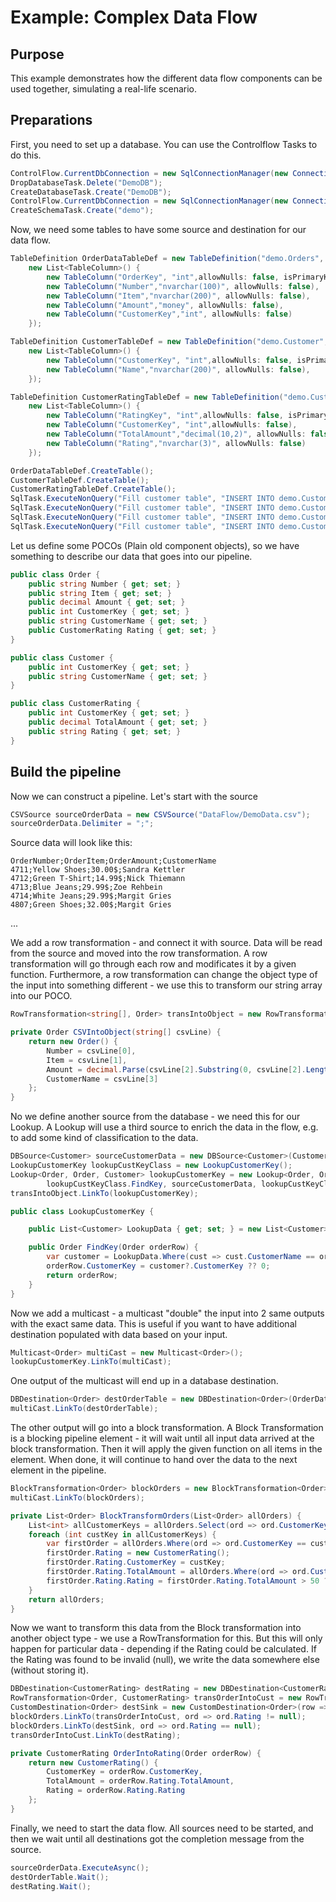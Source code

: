 # Example: Complex Data Flow

## Purpose

This example demonstrates how the different data flow components can be used together, simulating a
real-life scenario. 

## Preparations
First, you need to set up a database. You can use the Controlflow Tasks to do this.

```C#
ControlFlow.CurrentDbConnection = new SqlConnectionManager(new ConnectionString("Data Source=.;Integrated Security=SSPI;"));
DropDatabaseTask.Delete("DemoDB"); 
CreateDatabaseTask.Create("DemoDB");
ControlFlow.CurrentDbConnection = new SqlConnectionManager(new ConnectionString("Data Source=.;Integrated Security=SSPI;Initial Catalog=DemoDB"));
CreateSchemaTask.Create("demo");
```

Now, we need some tables to have some source and destination for our data flow. 

```C#
TableDefinition OrderDataTableDef = new TableDefinition("demo.Orders",
    new List<TableColumn>() {
        new TableColumn("OrderKey", "int",allowNulls: false, isPrimaryKey:true, isIdentity:true),
        new TableColumn("Number","nvarchar(100)", allowNulls: false),
        new TableColumn("Item","nvarchar(200)", allowNulls: false),
        new TableColumn("Amount","money", allowNulls: false),
        new TableColumn("CustomerKey","int", allowNulls: false)
    });

TableDefinition CustomerTableDef = new TableDefinition("demo.Customer",
    new List<TableColumn>() {
        new TableColumn("CustomerKey", "int",allowNulls: false, isPrimaryKey:true, isIdentity:true),
        new TableColumn("Name","nvarchar(200)", allowNulls: false),                
    });

TableDefinition CustomerRatingTableDef = new TableDefinition("demo.CustomerRating",
    new List<TableColumn>() {
        new TableColumn("RatingKey", "int",allowNulls: false, isPrimaryKey:true, isIdentity:true),
        new TableColumn("CustomerKey", "int",allowNulls: false),
        new TableColumn("TotalAmount","decimal(10,2)", allowNulls: false),
        new TableColumn("Rating","nvarchar(3)", allowNulls: false)                
    });

OrderDataTableDef.CreateTable();
CustomerTableDef.CreateTable();
CustomerRatingTableDef.CreateTable();
SqlTask.ExecuteNonQuery("Fill customer table", "INSERT INTO demo.Customer values('Sandra Kettler')");
SqlTask.ExecuteNonQuery("Fill customer table", "INSERT INTO demo.Customer values('Nick Thiemann')");
SqlTask.ExecuteNonQuery("Fill customer table", "INSERT INTO demo.Customer values('Zoe Rehbein')");
SqlTask.ExecuteNonQuery("Fill customer table", "INSERT INTO demo.Customer values('Margit Gries')");
```

Let us define some POCOs (Plain old component objects), so we have something to describe our data that goes into our pipeline.

```C#
public class Order {            
    public string Number { get; set; }
    public string Item { get; set; }
    public decimal Amount { get; set; }            
    public int CustomerKey { get; set; }
    public string CustomerName { get; set; }            
    public CustomerRating Rating { get; set; }
}

public class Customer {
    public int CustomerKey { get; set; }
    public string CustomerName { get; set; }            
}

public class CustomerRating {
    public int CustomerKey { get; set; }
    public decimal TotalAmount { get; set; }
    public string Rating { get; set; }
}
```

## Build the pipeline

Now we can construct a pipeline. Let's start with the source

```C#
CSVSource sourceOrderData = new CSVSource("DataFlow/DemoData.csv");
sourceOrderData.Delimiter = ";";
```

Source data will look like this:

```csv
OrderNumber;OrderItem;OrderAmount;CustomerName
4711;Yellow Shoes;30.00$;Sandra Kettler
4712;Green T-Shirt;14.99$;Nick Thiemann
4713;Blue Jeans;29.99$;Zoe Rehbein
4714;White Jeans;29.99$;Margit Gries
4807;Green Shoes;32.00$;Margit Gries
```
...


We add a row transformation - and connect it with source. Data will be read from the source and moved into the row transformation. A row transformation will go through each row and modificates it by a given function. Furthermore, a row transformation can change the object type of the input into something different - we use this to transform our string array into our POCO. 

```C#
RowTransformation<string[], Order> transIntoObject = new RowTransformation<string[], Order>(CSVIntoObject);    sourceOrderData.LinkTo(transIntoObject);

private Order CSVIntoObject(string[] csvLine) {
    return new Order() {
        Number = csvLine[0],
        Item = csvLine[1],
        Amount = decimal.Parse(csvLine[2].Substring(0, csvLine[2].Length - 1), CultureInfo.GetCultureInfo("en-US")),
        CustomerName = csvLine[3]
    };
}
```

No we define another source from the database - we need this for our Lookup. A Lookup will use a third source to enrich the data in the flow, e.g. to add some kind of classification to the data.

```C#
DBSource<Customer> sourceCustomerData = new DBSource<Customer>(CustomerTableDef);
LookupCustomerKey lookupCustKeyClass = new LookupCustomerKey();
Lookup<Order, Order, Customer> lookupCustomerKey = new Lookup<Order, Order, Customer>(
        lookupCustKeyClass.FindKey, sourceCustomerData, lookupCustKeyClass.LookupData);            
transIntoObject.LinkTo(lookupCustomerKey);

public class LookupCustomerKey {

    public List<Customer> LookupData { get; set; } = new List<Customer>();

    public Order FindKey(Order orderRow) {
        var customer = LookupData.Where(cust => cust.CustomerName == orderRow.CustomerName).FirstOrDefault();
        orderRow.CustomerKey = customer?.CustomerKey ?? 0;
        return orderRow;
    }
}
```

Now we add a multicast - a multicast "double" the input into 2 same outputs with the exact same data. This is useful if you want to have additional destination populated with data based on your input. 

```C#
Multicast<Order> multiCast = new Multicast<Order>();
lookupCustomerKey.LinkTo(multiCast);
```

One output of the multicast will end up in a database destination. 

```C#
DBDestination<Order> destOrderTable = new DBDestination<Order>(OrderDataTableDef);
multiCast.LinkTo(destOrderTable);
```

The other output will go into a block transformation. A Block Transformation is a blocking pipeline element - it will wait until all input data arrived at the block transformation. Then it will apply the given function on all items in the element. When done, it will continue to hand over the data to the next element in the pipeline. 

```C#
BlockTransformation<Order> blockOrders = new BlockTransformation<Order>(BlockTransformOrders);
multiCast.LinkTo(blockOrders);

private List<Order> BlockTransformOrders(List<Order> allOrders) {
    List<int> allCustomerKeys = allOrders.Select(ord => ord.CustomerKey).Distinct().ToList();
    foreach (int custKey in allCustomerKeys) {
        var firstOrder = allOrders.Where(ord => ord.CustomerKey == custKey).FirstOrDefault();
        firstOrder.Rating = new CustomerRating();
        firstOrder.Rating.CustomerKey = custKey;
        firstOrder.Rating.TotalAmount = allOrders.Where(ord => ord.CustomerKey == custKey).Sum(ord => ord.Amount);
        firstOrder.Rating.Rating = firstOrder.Rating.TotalAmount > 50 ? "A" : "F";                    
    }
    return allOrders;
}
```

Now we want to transform this data from the Block transformation into another object type - we use a RowTransformation for this. But this will only happen for particular data - depending if the Rating could be calculated. If the Rating was found to be invalid (null), we write the data somewhere else (without storing it).

```C#
DBDestination<CustomerRating> destRating = new DBDestination<CustomerRating>(CustomerRatingTableDef);
RowTransformation<Order, CustomerRating> transOrderIntoCust = new RowTransformation<Order, CustomerRating>(OrderIntoRating);
CustomDestination<Order> destSink = new CustomDestination<Order>(row => {; });
blockOrders.LinkTo(transOrderIntoCust, ord => ord.Rating != null);
blockOrders.LinkTo(destSink, ord => ord.Rating == null);
transOrderIntoCust.LinkTo(destRating);

private CustomerRating OrderIntoRating(Order orderRow) {
    return new CustomerRating() {
        CustomerKey = orderRow.CustomerKey,
        TotalAmount = orderRow.Rating.TotalAmount,
        Rating = orderRow.Rating.Rating
    };
}
```

Finally, we need to start the data flow. All sources need to be started, and then we wait until all destinations got the completion message from the source.

```C#
sourceOrderData.ExecuteAsync();
destOrderTable.Wait();
destRating.Wait();
```






